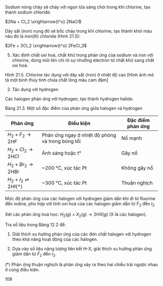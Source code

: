 Sodium nóng cháy sẽ cháy với ngọn lửa sáng chói trong khí chlorine, tạo thành sodium chloride:

$2Na + Cl_2 \xrightarrow{t^o} 2NaCl$

Dây sắt (iron) nung đỏ sẽ bốc cháy trong khí chlorine, tạo thành khói màu nâu đỏ là iron(III) chloride (Hình 21.5):

$2Fe + 3Cl_2 \xrightarrow{t^o} 2FeCl_3$

5. Xác định chất oxi hoá, chất khử trong phản ứng của sodium và iron với chlorine, dùng mũi tên chỉ rõ sự nhường electron từ chất khử sang chất oxi hoá.

Hình 21.5. Chlorine tác dụng với dây sắt (iron) ở nhiệt độ cao
[Hình ảnh mô tả một bình thủy tinh chứa chất lỏng màu cam đậm]

2. Tác dụng với hydrogen

Các halogen phản ứng với hydrogen, tạo thành hydrogen halide.

Bảng 21.3. Một số đặc điểm của phản ứng giữa halogen và hydrogen

Phản ứng | Điều kiện | Đặc điểm phản ứng
--- | --- | ---
$H_2 + F_2 \longrightarrow 2HF$ | Phản ứng ngay ở nhiệt độ phòng và trong bóng tối | Nổ mạnh
$H_2 + Cl_2 \longrightarrow 2HCl$ | Ánh sáng hoặc t° | Gây nổ
$H_2 + Br_2 \longrightarrow 2HBr$ | ~200 °C, xúc tác Pt | Không gây nổ
$H_2 + I_2 \rightleftharpoons 2HI (*)$ | ~300 °C, xúc tác Pt | Thuận nghịch

Mức độ phản ứng của các halogen với hydrogen giảm dần khi đi từ fluorine đến iodine, phù hợp với tính oxi hoá của các halogen giảm dần từ $F_2$ đến $I_2$.

Xét các phản ứng hoá học: $H_2(g) + X_2(g) \longrightarrow 2HX(g)$ (X là các halogen).

Tra số liệu trong Bảng 12.2 để:

1. Giải thích xu hướng phản ứng của các đơn chất halogen với hydrogen theo khả năng hoạt động của các halogen.

2. Dựa vào số liệu năng lượng liên kết H-X, giải thích xu hướng phản ứng giảm dần từ $F_2$ đến $I_2$.

(*) Phản ứng thuận nghịch là phản ứng xảy ra theo hai chiều trái ngược nhau ở cùng điều kiện.

108